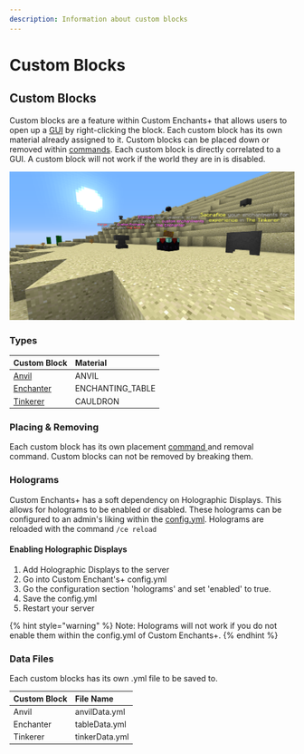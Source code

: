 ```yaml
---
description: Information about custom blocks
---
```


# Custom Blocks

## Custom Blocks

Custom blocks are a feature within Custom Enchants+ that allows users to open up a [GUI](guis.md) by right-clicking the block. Each custom block has its own material already assigned to it. Custom blocks can be placed down or removed within [commands](commands-and-permissions.md). Each custom block is directly correlated to a GUI. A custom block will not work if the world they are in is disabled.

![](../../.gitbook/assets/image%20%287%29.png)

### Types

| Custom Block | Material |
| :--- | :--- |
| [Anvil](guis.md#the-anvil) | ANVIL |
| [Enchanter](guis.md#the-enchanter) | ENCHANTING\_TABLE |
| [Tinkerer](guis.md#the-tinkerer) | CAULDRON |

### Placing & Removing

Each custom block has its own placement [command ](commands-and-permissions.md)and removal command. Custom blocks can not be removed by breaking them.

### Holograms

Custom Enchants+ has a soft dependency on Holographic Displays. This allows for holograms to be enabled or disabled. These holograms can be configured to an admin's liking within the [config.yml](configuration-files/config.yml.md). Holograms are reloaded with the command `/ce reload`

#### Enabling Holographic Displays

1. Add Holographic Displays to the server
2. Go into Custom Enchant's+ config.yml
3. Go the configuration section 'holograms' and set 'enabled' to true.
4. Save the config.yml
5. Restart your server

{% hint style="warning" %}
Note: Holograms will not work if you do not enable them within the config.yml of Custom Enchants+.
{% endhint %}

### Data Files

Each custom blocks has its own .yml file to be saved to.

| Custom Block | File Name |
| :--- | :--- |
| Anvil | anvilData.yml |
| Enchanter | tableData.yml |
| Tinkerer | tinkerData.yml |

